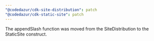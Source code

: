```yaml
---
"@codedazur/cdk-site-distribution": patch
"@codedazur/cdk-static-site": patch
---
```


The appendSlash function was moved from the SiteDistribution to the StaticSite construct.
